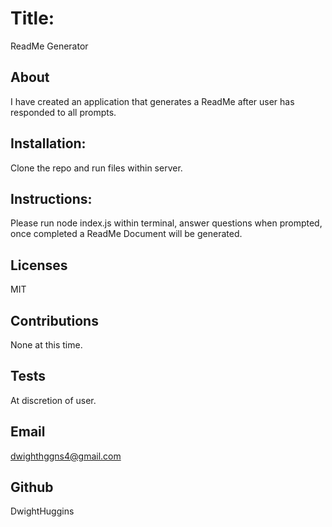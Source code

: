 # Title: 
ReadMe Generator

## About
I have created an application that generates a ReadMe after user has responded to all prompts.

## Installation:
Clone the repo and run files within server.

## Instructions:
Please run node index.js within terminal, answer questions when prompted, once completed a ReadMe Document will be generated.

## Licenses
MIT

## Contributions
None at this time.

## Tests
At discretion of user.

## Email
dwighthggns4@gmail.com

## Github
DwightHuggins


